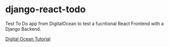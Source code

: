 # django-react-todo
Test To Do app from DigitalOcean to test a fucntional React Frontend with a Django Backend.

[Digital Ocean Tutorial](https://www.digitalocean.com/community/tutorials/build-a-to-do-application-using-django-and-react)
